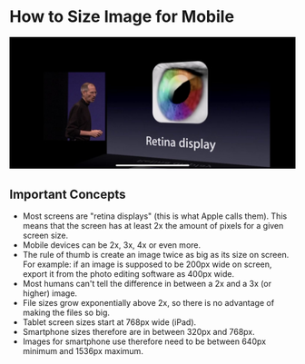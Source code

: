 # How to Size Image for Mobile

![Steve Jobs and Retina Display](./img/retina-display.jpg)

## Important Concepts

- Most screens are "retina displays" (this is what Apple calls them). This means that the screen has at least 2x the amount of pixels for a given screen size. 
- Mobile devices can be 2x, 3x, 4x or even more.
- The rule of thumb is create an image twice as big as its size on screen. For example: if an image is supposed to be 200px wide on screen, export it from the photo editing software as 400px wide.
- Most humans can't tell the difference in between a 2x and a 3x (or higher) image.
- File sizes grow exponentially above 2x, so there is no advantage of making the files so big.
- Tablet screen sizes start at 768px wide (iPad).
- Smartphone sizes therefore are in between 320px and 768px.
- Images for smartphone use therefore need to be between 640px minimum and 1536px maximum.